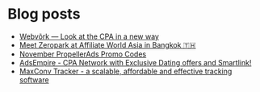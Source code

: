 # Blog posts
<!-- BLOG-POST-LIST:START -->
- [Webvõrk — Look at the CPA in a new way](https://afflift.com/f/threads/webv%C3%B5rk-%E2%80%94-look-at-the-cpa-in-a-new-way.2820/)
- [Meet Zeropark at Affiliate World Asia in Bangkok 🇹🇭](https://afflift.com/f/threads/meet-zeropark-at-affiliate-world-asia-in-bangkok-%F0%9F%87%B9%F0%9F%87%AD.9947/)
- [November PropellerAds Promo Codes](https://afflift.com/f/threads/november-propellerads-promo-codes.9920/)
- [AdsEmpire - CPA Network with Exclusive Dating offers and Smartlink!](https://afflift.com/f/threads/adsempire-cpa-network-with-exclusive-dating-offers-and-smartlink.6820/)
- [MaxConv Tracker - a scalable, affordable and effective tracking software](https://afflift.com/f/threads/maxconv-tracker-a-scalable-affordable-and-effective-tracking-software.9941/)
<!-- BLOG-POST-LIST:END -->
